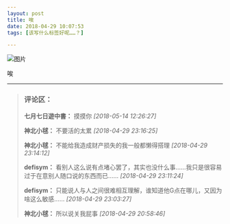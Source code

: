 ```yaml
---
layout: post
title: 唉
date: 2018-04-29 10:07:53
tags: [该写什么标签好呢……？]

---
```

![图片](./images/_LofteremhSNkVpRmJBejlZcWtXZzh5VEpiTnFiRmNEVE10YkVKR3FyNVg1Qzg1VnNJc3JhR2NIdnBRPT0.jpeg?=imageView&thumbnail=500x0&quality=96&stripmeta=0&type=jpg%7Cwatermark&type=2)

唉

---
> ### 评论区：
>**七月七日遊中書：** 摸摸你  *[2018-05-14 12:26:27]*
>
>**神北小毬：** 不要活的太累  *[2018-04-29 23:16:25]*
>
>**神北小毬：** 不能给我造成财产损失的我一般都懒得搭理  *[2018-04-29 23:14:12]*
>
>**defisym：** 看别人这么说有点堵心罢了，其实也没什么事……我只是很容易过于在意别人随口说的东西而已……  *[2018-04-29 23:11:24]*
>
>**defisym：** 只能说人与人之间很难相互理解，谁知道他G点在哪儿，又因为啥这么敏感……  *[2018-04-29 23:03:27]*
>
>**神北小毬：** 所以说关我屁事  *[2018-04-29 20:58:46]*
>
>